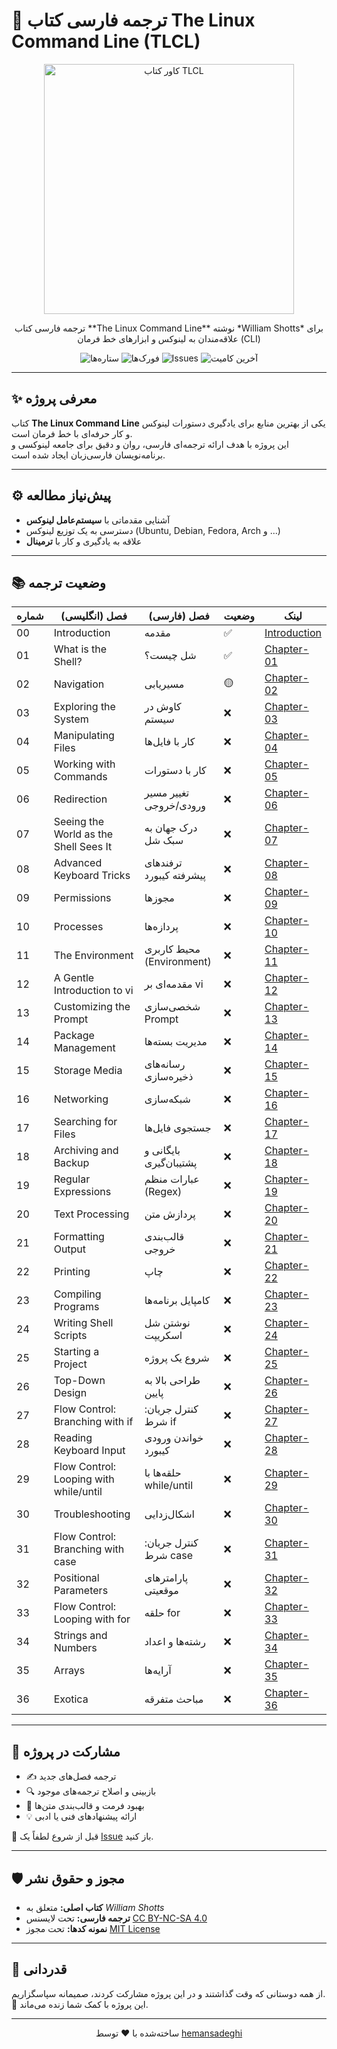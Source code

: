 # 📘 ترجمه فارسی کتاب The Linux Command Line (TLCL)

<p align="center">
  <img src="lcl2_front_new.png" alt="کاور کتاب TLCL" width="400"/>
</p>

<p align="center">
  ترجمه فارسی کتاب **The Linux Command Line** نوشته *William Shotts*  
  برای علاقه‌مندان به لینوکس و ابزارهای خط فرمان (CLI)
</p>

<p align="center">
  <img src="https://img.shields.io/github/stars/hemansadeghi/TLCL-Persian?style=social" alt="ستاره‌ها">
  <img src="https://img.shields.io/github/forks/hemansadeghi/TLCL-Persian?color=blueviolet" alt="فورک‌ها">
  <img src="https://img.shields.io/github/issues/hemansadeghi/TLCL-Persian?color=ff69b4" alt="Issues">
  <img src="https://img.shields.io/github/last-commit/hemansadeghi/TLCL-Persian?color=9cf" alt="آخرین کامیت">
</p>

---

## ✨ معرفی پروژه  

کتاب **The Linux Command Line** یکی از بهترین منابع برای یادگیری دستورات لینوکس و کار حرفه‌ای با خط فرمان است.  
این پروژه با هدف ارائه ترجمه‌ای فارسی، روان و دقیق برای جامعه لینوکسی و برنامه‌نویسان فارسی‌زبان ایجاد شده است.  

---

## ⚙️ پیش‌نیاز مطالعه  

- آشنایی مقدماتی با **سیستم‌عامل لینوکس**  
- دسترسی به یک توزیع لینوکس (Ubuntu, Debian, Fedora, Arch و ...)  
- علاقه به یادگیری و کار با **ترمینال**  

---

## 📚 وضعیت ترجمه  

| شماره | فصل (انگلیسی)                          | فصل (فارسی)                     | وضعیت | لینک |
|-------|-----------------------------------------|----------------------------------|--------|------|
| 00    | Introduction                           | مقدمه                            | ✅     | [Introduction](Book/00/Introduction.md) |
| 01    | What is the Shell?                     | شل چیست؟                        | ✅     | [Chapter-01](Book/01/Chapter-01.md) |
| 02    | Navigation                             | مسیریابی                         | 🟡     | [Chapter-02](Book/02/Chapter-02.md) |
| 03    | Exploring the System                   | کاوش در سیستم                    | ❌     | [Chapter-03](Book/03/Chapter-03.md) |
| 04    | Manipulating Files                     | کار با فایل‌ها                   | ❌     | [Chapter-04](Book/04/Chapter-04.md) |
| 05    | Working with Commands                  | کار با دستورات                    | ❌     | [Chapter-05](Book/05/Chapter-05.md) |
| 06    | Redirection                            | تغییر مسیر ورودی/خروجی           | ❌     | [Chapter-06](Book/06/Chapter-06.md) |
| 07    | Seeing the World as the Shell Sees It  | درک جهان به سبک شل               | ❌     | [Chapter-07](Book/07/Chapter-07.md) |
| 08    | Advanced Keyboard Tricks               | ترفندهای پیشرفته کیبورد          | ❌     | [Chapter-08](Book/08/Chapter-08.md) |
| 09    | Permissions                            | مجوزها                            | ❌     | [Chapter-09](Book/09/Chapter-09.md) |
| 10    | Processes                              | پردازه‌ها                         | ❌     | [Chapter-10](Book/10/Chapter-10.md) |
| 11    | The Environment                        | محیط کاربری (Environment)        | ❌     | [Chapter-11](Book/11/Chapter-11.md) |
| 12    | A Gentle Introduction to vi            | مقدمه‌ای بر vi                   | ❌     | [Chapter-12](Book/12/Chapter-12.md) |
| 13    | Customizing the Prompt                 | شخصی‌سازی Prompt                  | ❌     | [Chapter-13](Book/13/Chapter-13.md) |
| 14    | Package Management                     | مدیریت بسته‌ها                   | ❌     | [Chapter-14](Book/14/Chapter-14.md) |
| 15    | Storage Media                          | رسانه‌های ذخیره‌سازی             | ❌     | [Chapter-15](Book/15/Chapter-15.md) |
| 16    | Networking                             | شبکه‌سازی                         | ❌     | [Chapter-16](Book/16/Chapter-16.md) |
| 17    | Searching for Files                    | جستجوی فایل‌ها                   | ❌     | [Chapter-17](Book/17/Chapter-17.md) |
| 18    | Archiving and Backup                   | بایگانی و پشتیبان‌گیری            | ❌     | [Chapter-18](Book/18/Chapter-18.md) |
| 19    | Regular Expressions                    | عبارات منظم (Regex)              | ❌     | [Chapter-19](Book/19/Chapter-19.md) |
| 20    | Text Processing                        | پردازش متن                        | ❌     | [Chapter-20](Book/20/Chapter-20.md) |
| 21    | Formatting Output                      | قالب‌بندی خروجی                   | ❌     | [Chapter-21](Book/21/Chapter-21.md) |
| 22    | Printing                               | چاپ                               | ❌     | [Chapter-22](Book/22/Chapter-22.md) |
| 23    | Compiling Programs                     | کامپایل برنامه‌ها                 | ❌     | [Chapter-23](Book/23/Chapter-23.md) |
| 24    | Writing Shell Scripts                  | نوشتن شل اسکریپت                  | ❌     | [Chapter-24](Book/24/Chapter-24.md) |
| 25    | Starting a Project                     | شروع یک پروژه                     | ❌     | [Chapter-25](Book/25/Chapter-25.md) |
| 26    | Top-Down Design                        | طراحی بالا به پایین               | ❌     | [Chapter-26](Book/26/Chapter-26.md) |
| 27    | Flow Control: Branching with if        | کنترل جریان: شرط if               | ❌     | [Chapter-27](Book/27/Chapter-27.md) |
| 28    | Reading Keyboard Input                 | خواندن ورودی کیبورد               | ❌     | [Chapter-28](Book/28/Chapter-28.md) |
| 29    | Flow Control: Looping with while/until | حلقه‌ها با while/until            | ❌     | [Chapter-29](Book/29/Chapter-29.md) |
| 30    | Troubleshooting                        | اشکال‌زدایی                       | ❌     | [Chapter-30](Book/30/Chapter-30.md) |
| 31    | Flow Control: Branching with case      | کنترل جریان: شرط case             | ❌     | [Chapter-31](Book/31/Chapter-31.md) |
| 32    | Positional Parameters                  | پارامترهای موقعیتی                | ❌     | [Chapter-32](Book/32/Chapter-32.md) |
| 33    | Flow Control: Looping with for         | حلقه for                          | ❌     | [Chapter-33](Book/33/Chapter-33.md) |
| 34    | Strings and Numbers                    | رشته‌ها و اعداد                   | ❌     | [Chapter-34](Book/34/Chapter-34.md) |
| 35    | Arrays                                 | آرایه‌ها                          | ❌     | [Chapter-35](Book/35/Chapter-35.md) |
| 36    | Exotica                                | مباحث متفرقه                      | ❌     | [Chapter-36](Book/36/Chapter-36.md) |

---

## 🙌 مشارکت در پروژه  

- ✍️ ترجمه فصل‌های جدید  
- 🔍 بازبینی و اصلاح ترجمه‌های موجود  
- 🎨 بهبود فرمت و قالب‌بندی متن‌ها  
- 💡 ارائه پیشنهادهای فنی یا ادبی  

📌 قبل از شروع لطفاً یک [Issue](https://github.com/hemansadeghi/TLCL-Persian/issues) باز کنید.  

---

## 🛡️ مجوز و حقوق نشر  

- **کتاب اصلی:** متعلق به *William Shotts*  
- **ترجمه فارسی:** تحت لایسنس [CC BY-NC-SA 4.0](https://creativecommons.org/licenses/by-nc-sa/4.0/)  
- **نمونه کدها:** تحت مجوز [MIT License](LICENSE)  

---

## 🌟 قدردانی  

از همه دوستانی که وقت گذاشتند و در این پروژه مشارکت کردند، صمیمانه سپاسگزاریم.  
🌱 این پروژه با کمک شما زنده می‌ماند.  

---

<p align="center">ساخته‌شده با ❤️ توسط <a href="https://github.com/hemansadeghi">hemansadeghi</a></p>
